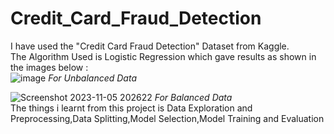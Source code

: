# Credit_Card_Fraud_Detection
I have used the "Credit Card Fraud Detection" Dataset from Kaggle.
<br>
The Algorithm Used is Logistic Regression which gave results as shown in the images below : 
<br>
![image](https://github.com/AMR9871/Credit_Card_Fraud_Detection/assets/113165027/4defa3ee-58ef-42a9-a141-2b38a2efaa54)
*For Unbalanced Data*



![Screenshot 2023-11-05 202622](https://github.com/AMR9871/Credit_Card_Fraud_Detection/assets/113165027/d9830e54-12d8-45e4-8e9b-fc004579a364)
*For Balanced Data*
<br>
The things i learnt from this project is Data Exploration and Preprocessing,Data Splitting,Model Selection,Model Training and Evaluation 
